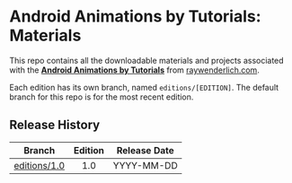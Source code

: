 # Android Animations by Tutorials: Materials

This repo contains all the downloadable materials and projects associated with the **[Android Animations by Tutorials](https://www.raywenderlich.com/books)** from [raywenderlich.com](https://www.raywenderlich.com).

Each edition has its own branch, named `editions/[EDITION]`. The default branch for this repo is for the most recent edition.

## Release History

| Branch                                                                            | Edition | Release Date |
| --------------------------------------------------------------------------------- |:-------:|:------------:|
| [editions/1.0](https://github.com/raywenderlich/aat-materials/tree/editions/1.0) | 1.0     | YYYY-MM-DD   |


